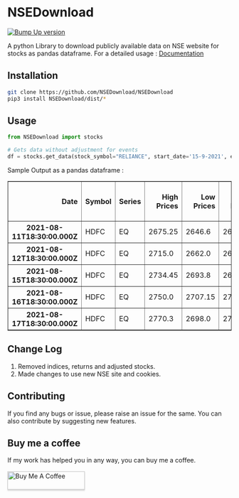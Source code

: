 # **NSEDownload** #

[![Bump Up version](https://github.com/NSEDownload/NSEDownload/actions/workflows/Bump.yaml/badge.svg)](https://github.com/NSEDownload/NSEDownload/actions/workflows/Bump.yaml)

A python Library to download publicly available data on NSE website for stocks as pandas dataframe.
For a detailed usage : <a href="https://nsedownload.github.io/NSEDownload/">Documentation</a>

## **Installation** ##

```bash
git clone https://github.com/NSEDownload/NSEDownload
pip3 install NSEDownload/dist/*
```

## **Usage** ##

```python
from NSEDownload import stocks

# Gets data without adjustment for events
df = stocks.get_data(stock_symbol="RELIANCE", start_date='15-9-2021', end_date='1-10-2021')
```

Sample Output as a pandas dataframe :

<table border="1" class="dataframe">
  <thead>
    <tr style="text-align: right;">
      <th>Date</th>
      <th>Symbol</th>
      <th>Series</th>
      <th>High Prices</th>
      <th>Low Prices</th>
      <th>Open Prices</th>
      <th>Close Prices</th>
      <th>Last Prices</th>
      <th>Prec Close Price</th>
      <th>Total Traded Quantity</th>
      <th>Total Traded Value</th>
      <th>52 Week High Price</th>
      <th>52 Week Low Price</th>
    </tr>
  </thead>
  <tbody>
    <tr>
      <th>2021-08-11T18:30:00.000Z</th>
      <td>HDFC</td>
      <td>EQ</td>
      <td>2675.25</td>
      <td>2646.6</td>
      <td>2656.6</td>
      <td>2668.75</td>
      <td>2666.0</td>
      <td>2658.5</td>
      <td>1702479</td>
      <td>4532596291.9</td>
      <td>2896</td>
      <td>1623</td>
    </tr>
    <tr>
      <th>2021-08-12T18:30:00.000Z</th>
      <td>HDFC</td>
      <td>EQ</td>
      <td>2715.0</td>
      <td>2662.0</td>
      <td>2662.0</td>
      <td>2704.15</td>
      <td>2702.1</td>
      <td>2668.75</td>
      <td>3248615</td>
      <td>8774705017.55</td>
      <td>2896</td>
      <td>1623</td>
    </tr>
    <tr>
      <th>2021-08-15T18:30:00.000Z</th>
      <td>HDFC</td>
      <td>EQ</td>
      <td>2734.45</td>
      <td>2693.8</td>
      <td>2696.8</td>
      <td>2731.15</td>
      <td>2732.7</td>
      <td>2704.15</td>
      <td>2465887</td>
      <td>6709996706.95</td>
      <td>2896</td>
      <td>1623</td>
    </tr>
    <tr>
      <th>2021-08-16T18:30:00.000Z</th>
      <td>HDFC</td>
      <td>EQ</td>
      <td>2750.0</td>
      <td>2707.15</td>
      <td>2729.95</td>
      <td>2738.4</td>
      <td>2745.6</td>
      <td>2731.15</td>
      <td>2795510</td>
      <td>7620988084.3</td>
      <td>2896</td>
      <td>1623</td>
    </tr>
    <tr>
      <th>2021-08-17T18:30:00.000Z</th>
      <td>HDFC</td>
      <td>EQ</td>
      <td>2770.3</td>
      <td>2698.0</td>
      <td>2750.0</td>
      <td>2710.75</td>
      <td>2710.0</td>
      <td>2738.4</td>
      <td>2501410</td>
      <td>6828940469.75</td>
      <td>2896</td>
      <td>1623</td>
    </tr>
  </tbody>
</table>

## **Change Log** ##

1. Removed indices, returns and adjusted stocks.
2. Made changes to use new NSE site and cookies.

## **Contributing** ##

If you find any bugs or issue, please raise an issue for the same. You can also contribute by suggesting new features.

## **Buy me a coffee** ##

If my work has helped you in any way, you can buy me a coffee.  
<br>
<a href="https://www.buymeacoffee.com/jinit" target="_blank"><img src="https://www.buymeacoffee.com/assets/img/custom_images/orange_img.png" alt="Buy Me A Coffee" style="height: 41px !important;width: 174px !important;box-shadow: 0px 3px 2px 0px rgba(190, 190, 190, 0.5) !important;-webkit-box-shadow: 0px 3px 2px 0px rgba(190, 190, 190, 0.5) !important;" ></a>
